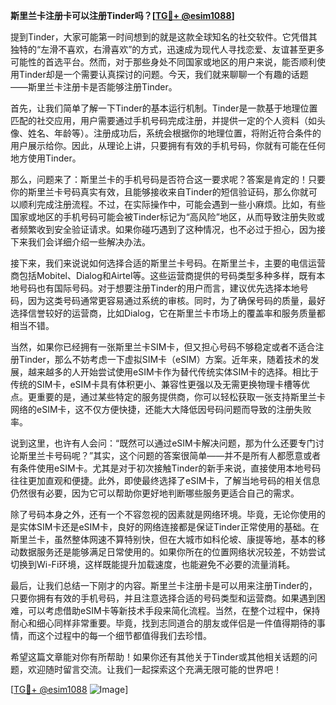 **斯里兰卡注册卡可以注册Tinder吗？[[TG💪+ @esim1088](https://t.me/s/esim1088)]**

提到Tinder，大家可能第一时间想到的就是这款全球知名的社交软件。它凭借其独特的“左滑不喜欢，右滑喜欢”的方式，迅速成为现代人寻找恋爱、友谊甚至更多可能性的首选平台。然而，对于那些身处不同国家或地区的用户来说，能否顺利使用Tinder却是一个需要认真探讨的问题。今天，我们就来聊聊一个有趣的话题——斯里兰卡注册卡是否能够注册Tinder。

首先，让我们简单了解一下Tinder的基本运行机制。Tinder是一款基于地理位置匹配的社交应用，用户需要通过手机号码完成注册，并提供一定的个人资料（如头像、姓名、年龄等）。注册成功后，系统会根据你的地理位置，将附近符合条件的用户展示给你。因此，从理论上讲，只要拥有有效的手机号码，你就有可能在任何地方使用Tinder。

那么，问题来了：斯里兰卡的手机号码是否符合这一要求呢？答案是肯定的！只要你的斯里兰卡号码真实有效，且能够接收来自Tinder的短信验证码，那么你就可以顺利完成注册流程。不过，在实际操作中，可能会遇到一些小麻烦。比如，有些国家或地区的手机号码可能会被Tinder标记为“高风险”地区，从而导致注册失败或者频繁收到安全验证请求。如果你碰巧遇到了这种情况，也不必过于担心，因为接下来我们会详细介绍一些解决办法。

接下来，我们来说说如何选择合适的斯里兰卡号码。在斯里兰卡，主要的电信运营商包括Mobitel、Dialog和Airtel等。这些运营商提供的号码类型多种多样，既有本地号码也有国际号码。对于想要注册Tinder的用户而言，建议优先选择本地号码，因为这类号码通常更容易通过系统的审核。同时，为了确保号码的质量，最好选择信誉较好的运营商，比如Dialog，它在斯里兰卡市场上的覆盖率和服务质量都相当不错。

当然，如果你已经拥有一张斯里兰卡SIM卡，但又担心号码不够稳定或者不适合注册Tinder，那么不妨考虑一下虚拟SIM卡（eSIM）方案。近年来，随着技术的发展，越来越多的人开始尝试使用eSIM卡作为替代传统实体SIM卡的选择。相比于传统的SIM卡，eSIM卡具有体积更小、兼容性更强以及无需更换物理卡槽等优点。更重要的是，通过某些特定的服务提供商，你可以轻松获取一张支持斯里兰卡网络的eSIM卡，这不仅方便快捷，还能大大降低因号码问题而导致的注册失败率。

说到这里，也许有人会问：“既然可以通过eSIM卡解决问题，那为什么还要专门讨论斯里兰卡号码呢？”其实，这个问题的答案很简单——并不是所有人都愿意或者有条件使用eSIM卡。尤其是对于初次接触Tinder的新手来说，直接使用本地号码往往更加直观和便捷。此外，即使最终选择了eSIM卡，了解当地号码的相关信息仍然很有必要，因为它可以帮助你更好地判断哪些服务更适合自己的需求。

除了号码本身之外，还有一个不容忽视的因素就是网络环境。毕竟，无论你使用的是实体SIM卡还是eSIM卡，良好的网络连接都是保证Tinder正常使用的基础。在斯里兰卡，虽然整体网速不算特别快，但在大城市如科伦坡、康提等地，基本的移动数据服务还是能够满足日常使用的。如果你所在的位置网络状况较差，不妨尝试切换到Wi-Fi环境，这样既能提升加载速度，也能避免不必要的流量消耗。

最后，让我们总结一下刚才的内容。斯里兰卡注册卡是可以用来注册Tinder的，只要你拥有有效的手机号码，并且注意选择合适的号码类型和运营商。如果遇到困难，可以考虑借助eSIM卡等新技术手段来简化流程。当然，在整个过程中，保持耐心和细心同样非常重要。毕竟，找到志同道合的朋友或伴侣是一件值得期待的事情，而这个过程中的每一个细节都值得我们去珍惜。

希望这篇文章能对你有所帮助！如果你还有其他关于Tinder或其他相关话题的问题，欢迎随时留言交流。让我们一起探索这个充满无限可能的世界吧！

[[TG💪+ @esim1088](https://t.me/s/esim1088) ![Image](https://i.postimg.cc/4NQfJmqS/Snipaste-2025-05-13-00-14-12.png)]